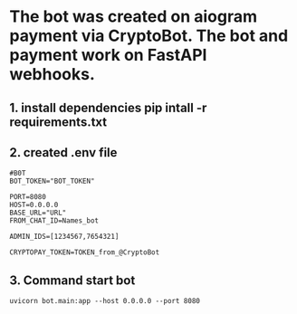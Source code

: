 # The bot was created on aiogram payment via CryptoBot. The bot and payment work on FastAPI webhooks.
## 1. install dependencies pip intall -r requirements.txt
## 2. created .env file
```
#B0T
BOT_TOKEN="BOT_TOKEN"

PORT=8080
HOST=0.0.0.0
BASE_URL="URL"
FROM_CHAT_ID=Names_bot

ADMIN_IDS=[1234567,7654321]

CRYPTOPAY_TOKEN=TOKEN_from_@CryptoBot
```

## 3. Command start bot 
```
uvicorn bot.main:app --host 0.0.0.0 --port 8080
```
